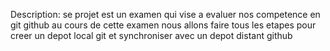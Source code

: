 Description: se projet est un examen qui vise a evaluer nos competence en git github au cours de cette examen nous allons faire tous les etapes pour creer un depot local git et synchroniser avec un depot distant github

